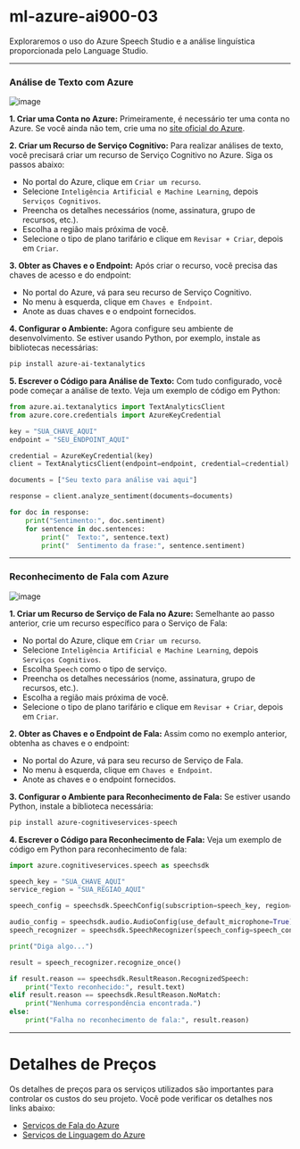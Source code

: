 # ml-azure-ai900-03
Exploraremos o uso do Azure Speech Studio e a análise linguística proporcionada pelo Language Studio. 

---

### Análise de Texto com Azure

![image](https://github.com/user-attachments/assets/5fd25cd7-41ee-4a49-8fcc-fed064592299)

**1. Criar uma Conta no Azure:**
Primeiramente, é necessário ter uma conta no Azure. Se você ainda não tem, crie uma no [site oficial do Azure](https://azure.microsoft.com/).

**2. Criar um Recurso de Serviço Cognitivo:**
Para realizar análises de texto, você precisará criar um recurso de Serviço Cognitivo no Azure. Siga os passos abaixo:
- No portal do Azure, clique em `Criar um recurso`.
- Selecione `Inteligência Artificial e Machine Learning`, depois `Serviços Cognitivos`.
- Preencha os detalhes necessários (nome, assinatura, grupo de recursos, etc.).
- Escolha a região mais próxima de você.
- Selecione o tipo de plano tarifário e clique em `Revisar + Criar`, depois em `Criar`.

**3. Obter as Chaves e o Endpoint:**
Após criar o recurso, você precisa das chaves de acesso e do endpoint:
- No portal do Azure, vá para seu recurso de Serviço Cognitivo.
- No menu à esquerda, clique em `Chaves e Endpoint`.
- Anote as duas chaves e o endpoint fornecidos.

**4. Configurar o Ambiente:**
Agora configure seu ambiente de desenvolvimento. Se estiver usando Python, por exemplo, instale as bibliotecas necessárias:
```bash
pip install azure-ai-textanalytics
```

**5. Escrever o Código para Análise de Texto:**
Com tudo configurado, você pode começar a análise de texto. Veja um exemplo de código em Python:
```python
from azure.ai.textanalytics import TextAnalyticsClient
from azure.core.credentials import AzureKeyCredential

key = "SUA_CHAVE_AQUI"
endpoint = "SEU_ENDPOINT_AQUI"

credential = AzureKeyCredential(key)
client = TextAnalyticsClient(endpoint=endpoint, credential=credential)

documents = ["Seu texto para análise vai aqui"]

response = client.analyze_sentiment(documents=documents)

for doc in response:
    print("Sentimento:", doc.sentiment)
    for sentence in doc.sentences:
        print("  Texto:", sentence.text)
        print("  Sentimento da frase:", sentence.sentiment)
```

---

### Reconhecimento de Fala com Azure

![image](https://github.com/user-attachments/assets/a3bf0c64-d34b-4bfd-9c01-526f3bfc7909)

**1. Criar um Recurso de Serviço de Fala no Azure:**
Semelhante ao passo anterior, crie um recurso específico para o Serviço de Fala:
- No portal do Azure, clique em `Criar um recurso`.
- Selecione `Inteligência Artificial e Machine Learning`, depois `Serviços Cognitivos`.
- Escolha `Speech` como o tipo de serviço.
- Preencha os detalhes necessários (nome, assinatura, grupo de recursos, etc.).
- Escolha a região mais próxima de você.
- Selecione o tipo de plano tarifário e clique em `Revisar + Criar`, depois em `Criar`.

**2. Obter as Chaves e o Endpoint de Fala:**
Assim como no exemplo anterior, obtenha as chaves e o endpoint:
- No portal do Azure, vá para seu recurso de Serviço de Fala.
- No menu à esquerda, clique em `Chaves e Endpoint`.
- Anote as chaves e o endpoint fornecidos.

**3. Configurar o Ambiente para Reconhecimento de Fala:**
Se estiver usando Python, instale a biblioteca necessária:
```bash
pip install azure-cognitiveservices-speech
```

**4. Escrever o Código para Reconhecimento de Fala:**
Veja um exemplo de código em Python para reconhecimento de fala:
```python
import azure.cognitiveservices.speech as speechsdk

speech_key = "SUA_CHAVE_AQUI"
service_region = "SUA_REGIAO_AQUI"

speech_config = speechsdk.SpeechConfig(subscription=speech_key, region=service_region)

audio_config = speechsdk.audio.AudioConfig(use_default_microphone=True)
speech_recognizer = speechsdk.SpeechRecognizer(speech_config=speech_config, audio_config=audio_config)

print("Diga algo...")

result = speech_recognizer.recognize_once()

if result.reason == speechsdk.ResultReason.RecognizedSpeech:
    print("Texto reconhecido:", result.text)
elif result.reason == speechsdk.ResultReason.NoMatch:
    print("Nenhuma correspondência encontrada.")
else:
    print("Falha no reconhecimento de fala:", result.reason)
```

---

# Detalhes de Preços

Os detalhes de preços para os serviços utilizados são importantes para controlar os custos do seu projeto. Você pode verificar os detalhes nos links abaixo:
- [Serviços de Fala do Azure](https://azure.microsoft.com/pt-br/pricing/details/cognitive-services/speech-services/)
- [Serviços de Linguagem do Azure](https://azure.microsoft.com/en-us/pricing/details/cognitive-services/language-service/)
